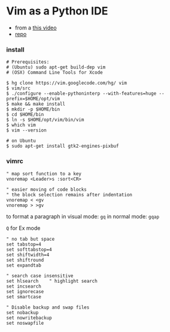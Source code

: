 # Vim as a Python IDE

- from a [this video](https://youtu.be/YhqsjUUHj6g)
- [repo](https://github.com/mbrochh/vim-as-a-python-ide)


### install

    # Prerequisites:
    # (Ubuntu) sudo apt-get build-dep vim
    # (OSX) Command Line Tools for Xcode

    $ hg clone https://vim.googlecode.com/hg/ vim
    $ vim/src
    $ ./configure --enable-pythoninterp --with-features=huge --prefix=$HOME/opt/vim
    $ make && make install
    $ mkdir -p $HOME/bin
    $ cd $HOME/bin
    $ ln -s $HOME/opt/vim/bin/vim
    $ which vim
    $ vim --version

    # on Ubuntu
    $ sudo apt-get install gtk2-engines-pixbuf


### vimrc

    " map sort function to a key
    vnoremap <Leader>s :sort<CR>

    " easier moving of code blocks
    " the block selection remains after indentation
    vnoremap < <gv
    vnoremap > >gv

to format a paragraph
in visual mode: `gq`
in normal mode: `gqap`

`Q` for Ex mode

    " no tab but space
    set tabstop=4
    set softtabstop=4
    set shiftwidth=4
    set shiftround
    set expandtab

    " search case insensitive
    set hlsearch    " highlight search
    set incsearch
    set ignorecase
    set smartcase

    " Disable backup and swap files
    set nobackup
    set nowritebackup
    set noswapfile
